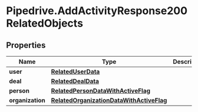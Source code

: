 # Pipedrive.AddActivityResponse200RelatedObjects

## Properties

Name | Type | Description | Notes
------------ | ------------- | ------------- | -------------
**user** | [**RelatedUserData**](RelatedUserData.md) |  | [optional] 
**deal** | [**RelatedDealData**](RelatedDealData.md) |  | [optional] 
**person** | [**RelatedPersonDataWithActiveFlag**](RelatedPersonDataWithActiveFlag.md) |  | [optional] 
**organization** | [**RelatedOrganizationDataWithActiveFlag**](RelatedOrganizationDataWithActiveFlag.md) |  | [optional] 


